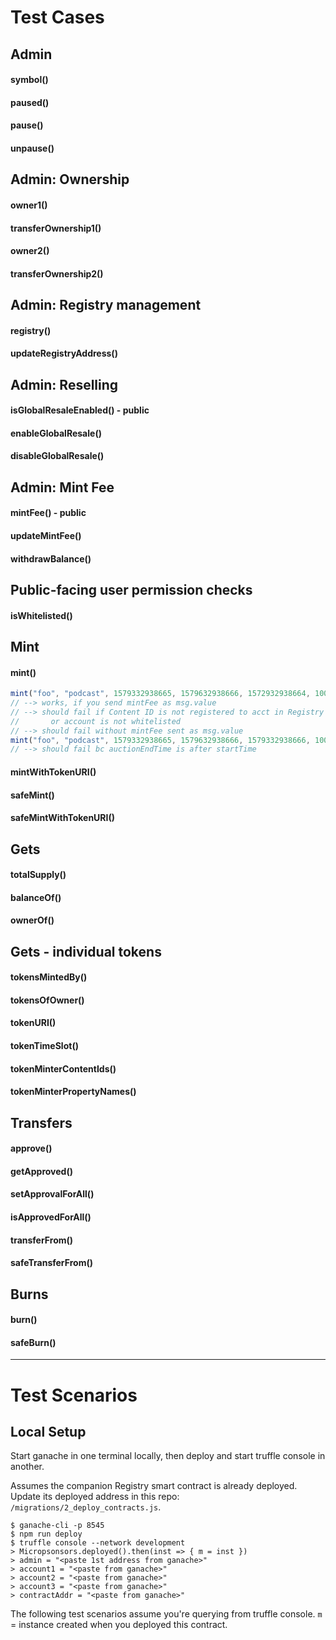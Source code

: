 # Test Cases

## Admin
#### symbol()
#### paused()
#### pause()
#### unpause()

## Admin: Ownership
#### owner1()
#### transferOwnership1()
#### owner2()
#### transferOwnership2()

## Admin: Registry management
#### registry()
#### updateRegistryAddress()

## Admin: Reselling
#### isGlobalResaleEnabled() - public
#### enableGlobalResale()
#### disableGlobalResale()

## Admin: Mint Fee
#### mintFee() - public
#### updateMintFee()
#### withdrawBalance()

## Public-facing user permission checks
#### isWhitelisted()

## Mint
#### mint()
```javascript
mint("foo", "podcast", 1579332938665, 1579632938666, 1572932938664, 1000);
// --> works, if you send mintFee as msg.value
// --> should fail if Content ID is not registered to acct in Registry
//       or account is not whitelisted
// --> should fail without mintFee sent as msg.value
mint("foo", "podcast", 1579332938665, 1579632938666, 1579332938666, 1000);
// --> should fail bc auctionEndTime is after startTime
```
#### mintWithTokenURI()
#### safeMint()
#### safeMintWithTokenURI()

## Gets
#### totalSupply()
#### balanceOf()
#### ownerOf()

## Gets - individual tokens
#### tokensMintedBy()
#### tokensOfOwner()
#### tokenURI()
#### tokenTimeSlot()
#### tokenMinterContentIds()
#### tokenMinterPropertyNames()

## Transfers
#### approve()
#### getApproved()
#### setApprovalForAll()
#### isApprovedForAll()
#### transferFrom()
#### safeTransferFrom()

## Burns
#### burn()
#### safeBurn()

---

# Test Scenarios

## Local Setup

Start ganache in one terminal locally, then deploy and start truffle console in another.

Assumes the companion Registry smart contract is already deployed. Update its deployed address in this repo: `/migrations/2_deploy_contracts.js`.

```
$ ganache-cli -p 8545
$ npm run deploy
$ truffle console --network development
> Micropsonsors.deployed().then(inst => { m = inst })
> admin = "<paste 1st address from ganache>"
> account1 = "<paste from ganache>"
> account2 = "<paste from ganache>"
> account3 = "<paste from ganache>"
> contractAddr = "<paste from ganache>"
```
The following test scenarios assume you're querying from truffle console.
`m` = instance created when you deployed this contract.
